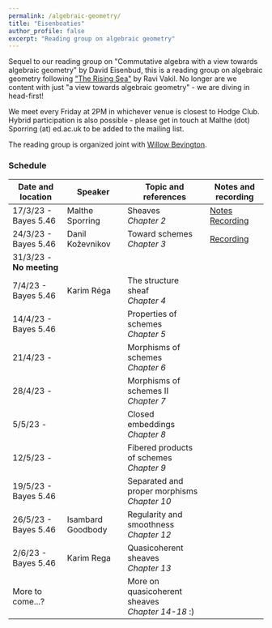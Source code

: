 ```yaml
---
permalink: /algebraic-geometry/
title: "Eisenboaties"
author_profile: false
excerpt: "Reading group on algebraic geometry"
---
```

<style>
ul.no-bullets {
  list-style-type: none;
}
</style>
Sequel to our reading group on "Commutative algebra with a view towards algebraic geometry" by David Eisenbud, this is a reading group on algebraic geometry following ["The Rising Sea"](https://math.stanford.edu/~vakil/216blog/FOAGnov1817public.pdf) by Ravi Vakil. No longer are we content with just "a view towards algebraic geometry" - we are diving in head-first!

We meet every Friday at 2PM in whichever venue is closest to Hodge Club. Hybrid participation is also possible - please get in touch at Malthe (dot) Sporring (at) ed.ac.uk to be added to the mailing list.

The reading group is organized joint with [Willow Bevington](https://capnjackbevs.github.io/).

### Schedule

| Date and location        | Speaker           | Topic and references                                         | Notes and recording |
| ------------------------ | ----------------- | ------------------------------------------------------------ | ------------------- |
| 17/3/23 - Bayes 5.46 | Malthe Sporring | Sheaves<br />*Chapter 2* | [Notes](/files/17-3-23-sheaves.pdf)<br />[Recording](https://ed-ac-uk.zoom.us/rec/share/mKsKT7lPGb-CyqJTvqVzOn7CP84uhkW-vuTmV0RfR_wKE3OF5oRDMJ0Pmla9tZel.ElcfQDqbBQ8U7dXo) |
| 24/3/23 - Bayes 5.46     | Danil Koževnikov | Toward schemes<br />*Chapter 3*                       | [Recording](https://ed-ac-uk.zoom.us/rec/share/XlK_6Byl8e97ygEKGzUnoNzbtR9AMfOfMC7NCQQ0Bf9WdlBFcNQCWo3XtGAP4lky.Wb6NTeCg9a8YkiQB) |
| 31/3/23 - **No meeting** |  |                                                  |       |
| 7/4/23 - Bayes 5.46      | Karim Réga | The structure sheaf<br />*Chapter 4* |       |
| 14/4/23 - Bayes 5.46     |                 | Properties of schemes<br />*Chapter 5* |       |
| 21/4/23 -                |                 | Morphisms of schemes<br />*Chapter 6* |       |
| 28/4/23 -                |                 | Morphisms of schemes II<br />*Chapter 7* |       |
| 5/5/23 -                 |                 | Closed embeddings<br />*Chapter 8* |       |
| 12/5/23 -                |                 | Fibered products of schemes<br />*Chapter 9* |       |
| 19/5/23 - Bayes 5.46     |                 | Separated and proper morphisms<br />*Chapter 10* |       |
| 26/5/23 - Bayes 5.46     | Isambard Goodbody | Regularity and smoothness<br />*Chapter 12*      |       |
| 2/6/23 - Bayes 5.46      | Karim Rega | Quasicoherent sheaves<br />*Chapter 13*          |       |
| More to come...? | | More on quasicoherent sheaves<br />*Chapter 14-18* :) | |

